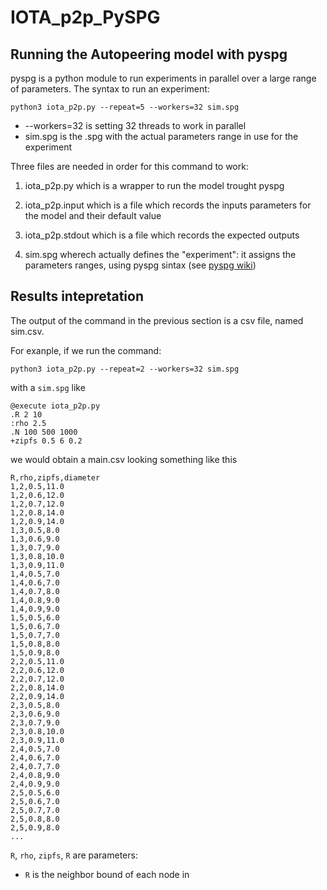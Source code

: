 # IOTA_p2p_PySPG


## Running the Autopeering model with pyspg

pyspg is a python module to run experiments in parallel over a large range of parameters. The syntax to run an experiment:

`python3 iota_p2p.py --repeat=5 --workers=32 sim.spg`

- --workers=32 is setting 32 threads to work in parallel
- sim.spg is the .spg with the actual parameters range in use for the experiment


Three files are needed in order for this command to work:

1. iota_p2p.py which is a wrapper to run the model trought pyspg

2. iota_p2p.input which is a file which records the inputs parameters for the model and their default value

3. iota_p2p.stdout which is a file which records the expected outputs

4. sim.spg wherech actually defines the "experiment": it assigns the parameters ranges, using pyspg sintax (see [pyspg wiki](https://github.com/tessonec/PySPG/wiki/Tutorial%3A-A-crash-course))


 ## Results intepretation

The output of the command in the previous section is a csv file, named sim.csv.

For exanple, if we run the command:

`python3 iota_p2p.py --repeat=2 --workers=32 sim.spg`

with a `sim.spg` like

```
@execute iota_p2p.py                                   
.R 2 10  
:rho 2.5  
.N 100 500 1000  
+zipfs 0.5 6 0.2
```

we would obtain a main.csv looking something like this

```
R,rho,zipfs,diameter
1,2,0.5,11.0
1,2,0.6,12.0
1,2,0.7,12.0
1,2,0.8,14.0
1,2,0.9,14.0
1,3,0.5,8.0
1,3,0.6,9.0
1,3,0.7,9.0
1,3,0.8,10.0
1,3,0.9,11.0
1,4,0.5,7.0
1,4,0.6,7.0
1,4,0.7,8.0
1,4,0.8,9.0
1,4,0.9,9.0
1,5,0.5,6.0
1,5,0.6,7.0
1,5,0.7,7.0
1,5,0.8,8.0
1,5,0.9,8.0
2,2,0.5,11.0
2,2,0.6,12.0
2,2,0.7,12.0
2,2,0.8,14.0
2,2,0.9,14.0
2,3,0.5,8.0
2,3,0.6,9.0
2,3,0.7,9.0
2,3,0.8,10.0
2,3,0.9,11.0
2,4,0.5,7.0
2,4,0.6,7.0
2,4,0.7,7.0
2,4,0.8,9.0
2,4,0.9,9.0
2,5,0.5,6.0
2,5,0.6,7.0
2,5,0.7,7.0
2,5,0.8,8.0
2,5,0.9,8.0
...
```

`R`, `rho`, `zipfs`, `R` are parameters:
- `R` is the neighbor bound of each node in 
